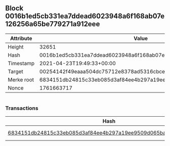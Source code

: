 ## Block 0016b1ed5cb331ea7ddead6023948a6f168ab07e126256a65be779271a912eee

Attribute | Value
--- | ---
Height | 32651
Hash | 0016b1ed5cb331ea7ddead6023948a6f168ab07e126256a65be779271a912eee
Timestamp | 2021-04-23T19:49:33+00:00
Target | 00254142f49eaaa504dc75712e8378ad5316cbcead634704b3734b6271167cc4
Merke root | 6834151db24815c33eb085d3af84ee4b297a19ee9509d065baab7a3895079a4d
Nonce | 1761663717

```

```

### Transactions

Hash | Amount
--- | ---
[6834151db24815c33eb085d3af84ee4b297a19ee9509d065baab7a3895079a4d](6834151db24815c33eb085d3af84ee4b297a19ee9509d065baab7a3895079a4d.md) | 10.00000000 SKEPTI 
